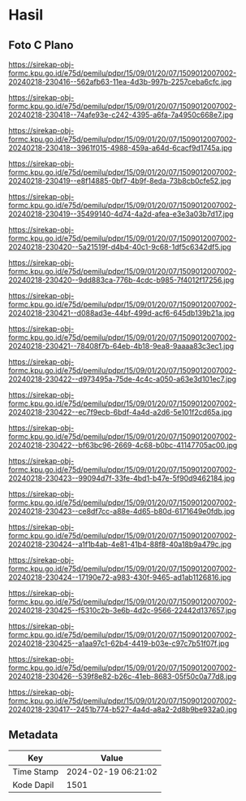 # Hasil

## Foto C Plano

https://sirekap-obj-formc.kpu.go.id/e75d/pemilu/pdpr/15/09/01/20/07/1509012007002-20240218-230416--562afb63-11ea-4d3b-997b-2257ceba6cfc.jpg

https://sirekap-obj-formc.kpu.go.id/e75d/pemilu/pdpr/15/09/01/20/07/1509012007002-20240218-230418--74afe93e-c242-4395-a6fa-7a4950c668e7.jpg

https://sirekap-obj-formc.kpu.go.id/e75d/pemilu/pdpr/15/09/01/20/07/1509012007002-20240218-230418--3961f015-4988-459a-a64d-6cacf9d1745a.jpg

https://sirekap-obj-formc.kpu.go.id/e75d/pemilu/pdpr/15/09/01/20/07/1509012007002-20240218-230419--e8f14885-0bf7-4b9f-8eda-73b8cb0cfe52.jpg

https://sirekap-obj-formc.kpu.go.id/e75d/pemilu/pdpr/15/09/01/20/07/1509012007002-20240218-230419--35499140-4d74-4a2d-afea-e3e3a03b7d17.jpg

https://sirekap-obj-formc.kpu.go.id/e75d/pemilu/pdpr/15/09/01/20/07/1509012007002-20240218-230420--5a21519f-d4b4-40c1-9c68-1df5c6342df5.jpg

https://sirekap-obj-formc.kpu.go.id/e75d/pemilu/pdpr/15/09/01/20/07/1509012007002-20240218-230420--9dd883ca-776b-4cdc-b985-7f4012f17256.jpg

https://sirekap-obj-formc.kpu.go.id/e75d/pemilu/pdpr/15/09/01/20/07/1509012007002-20240218-230421--d088ad3e-44bf-499d-acf6-645db139b21a.jpg

https://sirekap-obj-formc.kpu.go.id/e75d/pemilu/pdpr/15/09/01/20/07/1509012007002-20240218-230421--78408f7b-64eb-4b18-9ea8-9aaaa83c3ec1.jpg

https://sirekap-obj-formc.kpu.go.id/e75d/pemilu/pdpr/15/09/01/20/07/1509012007002-20240218-230422--d973495a-75de-4c4c-a050-a63e3d101ec7.jpg

https://sirekap-obj-formc.kpu.go.id/e75d/pemilu/pdpr/15/09/01/20/07/1509012007002-20240218-230422--ec7f9ecb-6bdf-4a4d-a2d6-5e101f2cd65a.jpg

https://sirekap-obj-formc.kpu.go.id/e75d/pemilu/pdpr/15/09/01/20/07/1509012007002-20240218-230422--bf63bc96-2669-4c68-b0bc-41147705ac00.jpg

https://sirekap-obj-formc.kpu.go.id/e75d/pemilu/pdpr/15/09/01/20/07/1509012007002-20240218-230423--99094d7f-33fe-4bd1-b47e-5f90d9462184.jpg

https://sirekap-obj-formc.kpu.go.id/e75d/pemilu/pdpr/15/09/01/20/07/1509012007002-20240218-230423--ce8df7cc-a88e-4d65-b80d-6171649e0fdb.jpg

https://sirekap-obj-formc.kpu.go.id/e75d/pemilu/pdpr/15/09/01/20/07/1509012007002-20240218-230424--a1f1b4ab-4e81-41b4-88f8-40a18b9a479c.jpg

https://sirekap-obj-formc.kpu.go.id/e75d/pemilu/pdpr/15/09/01/20/07/1509012007002-20240218-230424--17190e72-a983-430f-9465-ad1ab1126816.jpg

https://sirekap-obj-formc.kpu.go.id/e75d/pemilu/pdpr/15/09/01/20/07/1509012007002-20240218-230425--f5310c2b-3e6b-4d2c-9566-22442d137657.jpg

https://sirekap-obj-formc.kpu.go.id/e75d/pemilu/pdpr/15/09/01/20/07/1509012007002-20240218-230425--a1aa97c1-62b4-4419-b03e-c97c7b51f07f.jpg

https://sirekap-obj-formc.kpu.go.id/e75d/pemilu/pdpr/15/09/01/20/07/1509012007002-20240218-230426--539f8e82-b26c-41eb-8683-05f50c0a77d8.jpg

https://sirekap-obj-formc.kpu.go.id/e75d/pemilu/pdpr/15/09/01/20/07/1509012007002-20240218-230417--2451b774-b527-4a4d-a8a2-2d8b9be932a0.jpg


## Metadata

| Key        | Value               |
| ---------- | ------------------- |
| Time Stamp | 2024-02-19 06:21:02 |
| Kode Dapil | 1501                |



